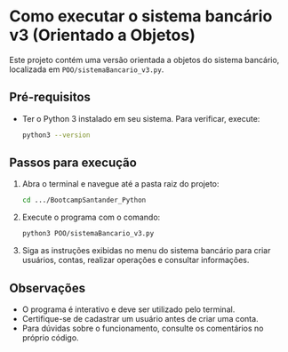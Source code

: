# Como executar o sistema bancário v3 (Orientado a Objetos)

Este projeto contém uma versão orientada a objetos do sistema bancário, localizada em `POO/sistemaBancario_v3.py`.

## Pré-requisitos
- Ter o Python 3 instalado em seu sistema. Para verificar, execute:
  ```bash
  python3 --version
  ```

## Passos para execução
1. Abra o terminal e navegue até a pasta raiz do projeto:
   ```bash
   cd .../BootcampSantander_Python
   ```
2. Execute o programa com o comando:
   ```bash
   python3 POO/sistemaBancario_v3.py
   ```

3. Siga as instruções exibidas no menu do sistema bancário para criar usuários, contas, realizar operações e consultar informações.

## Observações
- O programa é interativo e deve ser utilizado pelo terminal.
- Certifique-se de cadastrar um usuário antes de criar uma conta.
- Para dúvidas sobre o funcionamento, consulte os comentários no próprio código.
